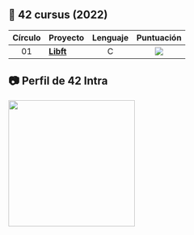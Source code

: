 ## :notebook_with_decorative_cover: 42 cursus (2022)

| Círculo | Proyecto                                                                              |            Lenguaje            |                                Puntuación                                    |
| :----: | :----------------------------------------------------------------------------------- | :----------------------------: | :----------------------------------------------------------------------------: |
|   01   | [**Libft**](https://github.com/albertoclaros/42cursus/tree/main/Libft)               |               C                |<img src="https://img.shields.io/badge/En progreso-orange?style=for-the-badge"> |

## :camera: Perfil de 42 Intra

<a href="https://profile.intra.42.fr/users/albclaro"><img src="https://ca.slack-edge.com/T039P7U66-U042ZN6C810-efc5e99380b3-512" width="250"></a>


